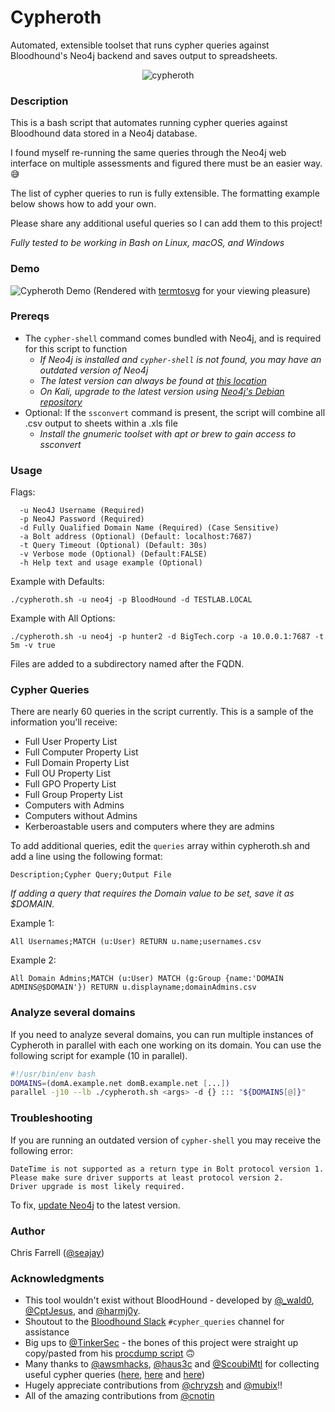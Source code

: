 # Cypheroth
 Automated, extensible toolset that runs cypher queries against Bloodhound's Neo4j backend and saves output to spreadsheets.


<p align="center">
  <img src="./img/cypheroth.png" alt="cypheroth"/>
</p>


### Description

This is a bash script that automates running cypher queries against Bloodhound data stored in a Neo4j database.

I found myself re-running the same queries through the Neo4j web interface on multiple assessments and figured there must be an easier way. 😅

The list of cypher queries to run is fully extensible. The formatting example below shows how to add your own.

Please share any additional useful queries so I can add them to this project!

*Fully tested to be working in Bash on Linux, macOS, and Windows*

### Demo

![Cypheroth Demo](./img/demo_v1_4.svg)
(Rendered with [termtosvg](https://github.com/nbedos/termtosvg) for your viewing pleasure)

### Prereqs

* The `cypher-shell` command comes bundled with Neo4j, and is required for this script to function
  * _If Neo4j is installed and `cypher-shell` is not found, you may have an outdated version of Neo4j_
  * _The latest version can always be found at [this location](https://neo4j.com/download-center/)_
  * _On Kali, upgrade to the latest version using [Neo4j's Debian repository](https://debian.neo4j.org)_
* Optional: If the `ssconvert` command is present, the script will combine all .csv output to sheets within a .xls file
  * _Install the gnumeric toolset with apt or brew to gain access to ssconvert_

### Usage

Flags:
```
  -u Neo4J Username (Required)
  -p Neo4J Password (Required)
  -d Fully Qualified Domain Name (Required) (Case Sensitive)
  -a Bolt address (Optional) (Default: localhost:7687)
  -t Query Timeout (Optional) (Default: 30s)
  -v Verbose mode (Optional) (Default:FALSE)
  -h Help text and usage example (Optional)
```
Example with Defaults:

  `./cypheroth.sh -u neo4j -p BloodHound -d TESTLAB.LOCAL`

Example with All Options:

  `./cypheroth.sh -u neo4j -p hunter2 -d BigTech.corp -a 10.0.0.1:7687 -t 5m -v true`


Files are added to a subdirectory named after the FQDN.

### Cypher Queries

There are nearly 60 queries in the script currently. This is a sample of the information you'll receive:

* Full User Property List
* Full Computer Property List
* Full Domain Property List
* Full OU Property List
* Full GPO Property List
* Full Group Property List
* Computers with Admins
* Computers without Admins
* Kerberoastable users and computers where they are admins

To add additional queries, edit the `queries` array within cypheroth.sh and add a line using the following format:

`Description;Cypher Query;Output File`

*If adding a query that requires the Domain value to be set, save it as $DOMAIN.*

Example 1:
```
All Usernames;MATCH (u:User) RETURN u.name;usernames.csv
```

Example 2:
```
All Domain Admins;MATCH (u:User) MATCH (g:Group {name:'DOMAIN ADMINS@$DOMAIN'}) RETURN u.displayname;domainAdmins.csv
```

### Analyze several domains
If you need to analyze several domains, you can run multiple instances of Cypheroth in parallel with each one working on its domain.
You can use the following script for example (10 in parallel).

```bash
#!/usr/bin/env bash
DOMAINS=(domA.example.net domB.example.net [...])
parallel -j10 --lb ./cypheroth.sh <args> -d {} ::: "${DOMAINS[@]}"
```

### Troubleshooting

If you are running an outdated version of `cypher-shell` you may receive the following error:

```
DateTime is not supported as a return type in Bolt protocol version 1.
Please make sure driver supports at least protocol version 2.
Driver upgrade is most likely required.
```

To fix, [update Neo4j](https://neo4j.com/download-center/) to the latest version.

### Author
Chris Farrell ([@seajay](https://twitter.com/seajay))

### Acknowledgments

* This tool wouldn't exist without BloodHound - developed by [@_wald0](https://twitter.com/_wald0), [@CptJesus](https://twitter.com/CptJesus), and [@harmj0y](https://twitter.com/harmj0y).
* Shoutout to the [Bloodhound Slack](https://bloodhoundgang.herokuapp.com) `#cypher_queries` channel for assistance
* Big ups to [@TinkerSec](https://twitter.com/TinkerSec) - the bones of this project were straight up copy/pasted from his [procdump script](https://github.com/tinkersec/scratchpad/blob/master/BashScripts/grabDump.sh) 🙃
* Many thanks to [@awsmhacks](https://twitter.com/awsmhacks), [@haus3c](https://twitter.com/haus3c) and [@ScoubiMtl](https://twitter.com/ScoubiMtl) for collecting useful cypher queries ([here](https://github.com/awsmhacks/awsmBloodhoundCustomQueries), [here](https://hausec.com/2019/09/09/bloodhound-cypher-cheatsheet/) and [here](https://github.com/Scoubi/BloodhoundAD-Queries/blob/master/BH%20Red2Blue.txt))
* Hugely appreciate contributions from [@chryzsh](https://twitter.com/chryzsh) and [@mubix](https://twitter.com/mubix)!!
* All of the amazing contributions from [@cnotin](https://twitter.com/cnotin)
